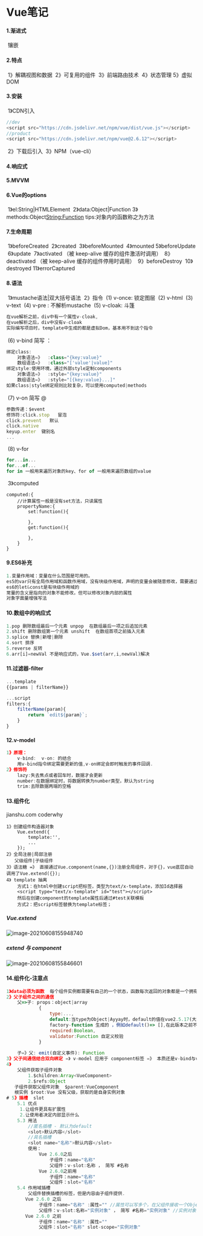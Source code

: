 # Vue笔记

#### 1.渐进式

​	镶嵌

#### 2.特点

​	1》解耦视图和数据
​	2》可复用的组件
​	3》前端路由技术
​	4》状态管理
​	5》虚拟DOM

#### 3.安装

​	1》CDN引入

```js
//dev
<script src="https://cdn.jsdelivr.net/npm/vue/dist/vue.js"></script>
//product
<script src="https://cdn.jsdelivr.net/npm/vue@2.6.12"></script>
```

​	2》下载后引入
​	3》NPM（vue-cli）

#### 4.响应式

#### 5.MVVM

#### 6.Vue的options

​	1》el:String|HTMLElement
​	2》data:Object|Function 
​	3》methods:Object<String:Function>
​	tips:对象内的函数称之为方法

#### 7.生命周期

​	1》beforeCreated
​	2》created
​	3》beforeMounted
​	4》mounted
​	5》beforeUpdate
​	6》update
​	7》activated  （被 keep-alive 缓存的组件激活时调用）
​	8》deactivated  （被 keep-alive 缓存的组件停用时调用）
​	9》beforeDestroy
​	10》destroyed
​	11》errorCaptured

#### 8.语法

​	1》mustache语法|双大括号语法
​	2》指令
​			(1) v-once: 锁定图层
​			(2) v-html
​			(3) v-text
​			(4) v-pre  : 不解析mustache
​			(5) v-cloak: 斗篷

```js
在vue解析之前，div中有一个属性v-cloak,
在vue解析之后，div中没有v-cloak
实际编写项目时，template中生成的都是虚拟Dom，基本用不到这个指令
```


​			(6) v-bind 简写 ：	

```js
绑定class:
	对象语法=》  :class="{key:value}"
	数组语法=》  :class="['value'|value]"
绑定style:使用环境，通过外部style定制components
	对象语法=》  :style="{key:value}"
	数组语法=》	:style="[{key:value}...]"
如果class|style绑定规则比较复杂，可以使用computed|methods
```

​			(7) v-on 简写 @

```js
参数传递：$event
修饰符:click.stop   冒泡
click.prevent   默认
click.native   
keyup.enter  键别名
...
```

​			(8) v-for 

```js
for...in... 
for...of... 
for in 一般用来遍历对象的key、for of 一般用来遍历数组的value
```



​	3》computed

```
computed:{
	//计算属性一般是没有set方法，只读属性
	propertyName:{
		set:function(){
		
		},
		get:function(){
		
		},
	}
}
```

#### 9.ES6补充

```js
1.变量作用域：变量在什么范围是可用的。
es5的var只有全局作用域和函数作用域，没有块级作用域，声明的变量会被随意修改，需要通过闭包解决（闭包产生了函数作用域）
es6的let&const是有块级作用域的
常量的含义是指向的对象不能修改，但可以修改对象内部的属性
对象字面量增强写法
```

#### 10.数组中的响应式

```js
1.pop 删除数组最后一个元素 unpop  在数组最后一项之后追加元素
2.shift 删除数组第一个元素 unshift  在数组首项之前插入元素
3.splice 替换|新增|删除
4.sort 排序
5.reverse 反转
6.arr[i]=newVal 不是响应式的，Vue.$set(arr,i,newVal)解决
```

#### 11.过滤器-filter

```js
...template
{{params | filterName}}

...script
filters:{
    filterName(param){
        return `edit${param}`;
    }
}
```

#### 12.v-model

```js
1》原理：
	v-bind:  v-on: 的结合
	用v-bind指令绑定需要更新的值,v-on绑定会即时触发的事件回调.
2》修饰符
	lazy:失去焦点或者回车时，数据才会更新
	number:在数据绑定时，将数据转换为number类型，默认为string
    trim:去除数据两端的空格
```

#### 13.组件化

jianshu.com  coderwhy

```
1》创建组件构造器对象
	Vue.extend({
		template:'',
		...
	});
2》全局注册|局部注册
   父级组件|子级组件
3》语法糖 =》 直接通过Vue.component(name,{})注册全局组件，对于{}，vue底层自动调用了Vue.extend({});	
4》 template 抽离
	方式1：在html中创建script把标签，类型为text/x-template，添加Id选择器
	<script type="text/x-template" id="test"></script>
	然后在创建component的template属性后通过#test关联模板
	方式2：把script标签替换为template标签；
```

##### Vue.extend

![image-20210608155948740](./imgs/image-20210608155948740.png)

##### extend 与 component

![image-20210608155846601](./imgs/image-20210608155846847.png)

#### 14.组件化-注意点

```js
1》data必须为函数  每个组件实例都需要有自己的一个状态，函数每次返回的对象都是一个拥有新的内存地址的对象，在组件被复用时，相互之间不会产生影响。
2》父子组件之间的通信  
	父=>子: props：object|array
			{
                type:...,
                default:当type为Object|Ayyay时，default的值在vue2.5.17(大概)之后必须是通过
                factory-function 生成的 ，例如default()=> [],在此版本之前不受影响;
                required:Boolean,
                validator:Function 自定义校验
            }
    	
	子=》父: emit(自定义事件): Function
3》父子间通信结合双向绑定 =》 v-model 应用于 component标签 =》 本质还是v-bind与v-on的结合
4》
	父组件获取子组件对象  
		1.$children:Array<VueComponent>
    	2.$refs:Object
   子组件获取父组件对象  $parent:VueComponent
   根实例 $root:Vue 没有父级，获取的是自身实例对象
# 5》插槽  slot
	5.1 优点
	 1.让组件更具有扩展性
     2.让使用者决定内部显示什么
    5.3 用法
        //匿名插槽 - 默认为default
        <slot>默认内容</slot>
        //具名插槽
		<slot name="名称">默认内容</slot>
		使用： 
			Vue 2.6.0之后
            	子组件：name="名称" 
                父组件：v-slot:名称 ， 简写 #名称
			Vue 2.6.0之前用 
            	子组件：name="名称"
                父组件：slot="名称"
	5.4 作用域插槽
    	父组件替换插槽的标签，但是内容由子组件提供.
       Vue 2.6.0 之后 
       		子组件：name="名称" :属性="" //属性可以写多个，在父组件接收一个Object
            父组件：v-slot:名称="实例对象" ， 简写 #名称="实例对象" //实例对象:{属性,...}
	   Vue 2.6.0 之前 
        	子组件：name="名称" :属性=""
            父组件：slot="名称" slot-scope="实例对象"
    

```























